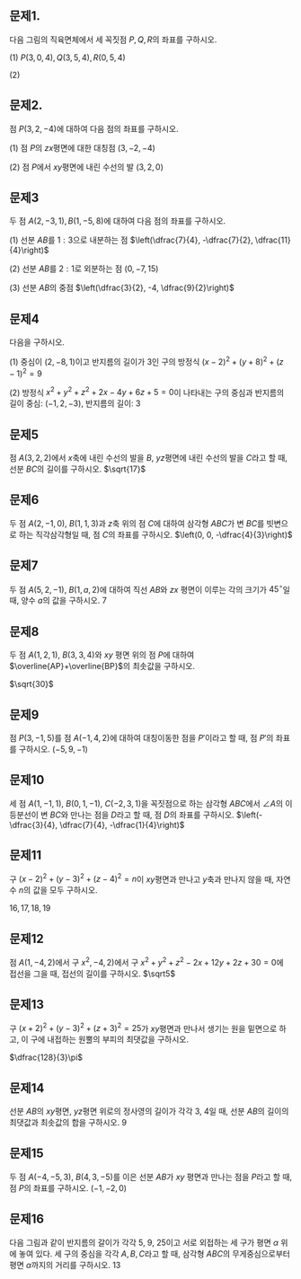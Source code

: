 ## 문제1.
다음 그림의 직육면체에서 세 꼭짓점 $P, Q, R$의 좌표를 구하시오.

(1) $P(3, 0, 4), Q(3, 5, 4), R(0, 5, 4)$

(2) 

## 문제2.
점 $P(3, 2, -4)$에 대하여 다음 점의 좌표를 구하시오. 

(1) 점 $P$의 $zx$평면에 대한 대칭점 $(3, -2, -4)$

(2) 점 $P$에서 $xy$평면에 내린 수선의 발 $(3, 2, 0)$

## 문제3
두 점 $A(2, -3, 1), B(1, -5, 8)$에 대하여 다음 점의 좌표를 구하시오. 

(1) 선분 $AB$를 $1:3$으로 내분하는 점 $\left(\dfrac{7}{4}, -\dfrac{7}{2}, \dfrac{11}{4}\right)$

(2) 선분 $AB$를 $2:1$로 외분하는 점 $(0, -7, 15)$

(3) 선분 $AB$의 중점 $\left(\dfrac{3}{2}, -4, \dfrac{9}{2}\right)$

## 문제4

다음을 구하시오. 

(1) 중심이 $(2, -8, 1)$이고 반지름의 길이가 $3$인 구의 방정식 $(x-2)^2+(y+8)^2+(z-1)^2=9$

(2) 방정식 $x^2+y^2+z^2+2x-4y+6z+5=0$이 나타내는 구의 중심과 반지름의 길이
 중심: $(-1, 2, -3)$, 반지름의 길이: $3$

## 문제5
점 $A(3, 2, 2)$에서 $x$축에 내린 수선의 발을 $B$, $yz$평면에 내린 수선의 발을 $C$라고 할 때, 선분 $BC$의 길이를 구하시오. $\sqrt{17}$

## 문제6
두 점 $A(2, -1, 0)$, $B(1, 1, 3)$과 $z$축 위의 점 $C$에 대하여 삼각형 $ABC$가 변 $BC$를 빗변으로 하는 직각삼각형일 때, 점 $C$의 좌표를 구하시오. $\left(0, 0, -\dfrac{4}{3}\right)$

## 문제7
두 점 $A(5, 2, -1)$, $B(1, a, 2)$에 대하여 직선 $AB$와 $zx$ 평면이 이루는 각의 크기가 $45^\circ$일 때, 양수 $a$의 값을 구하시오. $7$

## 문제8
두 점 $A(1, 2, 1)$, $B(3, 3, 4)$와 $xy$ 평면 위의 점 $P$에 대하여 $\overline{AP}+\overline{BP}$의 최솟값을 구하시오. 

$\sqrt{30}$

## 문제9
점 $P(3, -1, 5)$를 점 $A(-1, 4, 2)$에 대하여 대칭이동한 점을 $P'$이라고 할 때, 점 $P'$의 좌표를 구하시오. $(-5, 9, -1)$

## 문제10
세 점 $A(1, -1, 1)$, $B(0, 1, -1)$, $C(-2, 3, 1)$을 꼭짓점으로 하는 삼각형 $ABC$에서 $\angle A$의 이등분선이 변 $BC$와 만나는 점을 $D$라고 할 때, 점 $D$의 좌표를 구하시오. $\left(-\dfrac{3}{4}, \dfrac{7}{4}, -\dfrac{1}{4}\right)$

## 문제11
구 $(x-2)^2+(y-3)^2+(z-4)^2=n$이 $xy$평면과 만나고 $y$축과 만나지 않을 때, 자연수 $n$의 값을 모두 구하시오. 

$16, 17, 18, 19$

## 문제12

점 $A(1, -4, 2)$에서 구 $x^2, -4, 2)$에서 구 $x^2+y^2+z^2-2x+12y+2z+30=0$에 접선을 그을 때, 접선의 길이를 구하시오. $\sqrt5$

## 문제13
구 $(x+2)^2+(y-3)^2+(z+3)^2=25$가 $xy$평면과 만나서 생기는 원을 밑면으로 하고, 이 구에 내접하는 원뿔의 부피의 최댓값을 구하시오. 

$\dfrac{128}{3}\pi$

## 문제14
선분 $AB$의 $xy$평면, $yz$평면 위로의 정사영의 길이가 각각 3, 4일 때, 선분 $AB$의 길이의 최댓값과 최솟값의 합을 구하시오. $9$

## 문제15
두 점 $A(-4, -5, 3)$, $B(4, 3, -5)$를 이은 선분 $AB$가 $xy$ 평면과 만나는 점을 $P$라고 할 때, 점 $P$의 좌표를 구하시오. $(-1, -2, 0)$

## 문제16

다음 그림과 같이 반지름의 갈이가 각각 5, 9, 25이고 서로 외접하는 세 구가 평면 $\alpha$ 위에 놓여 있다. 세 구의 중심을 각각 $A, B, C$라고 할 때, 삼각형 $ABC$의 무게중심으로부터 평면 $\alpha$까지의 거리를 구하시오. $13$